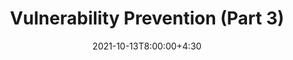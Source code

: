 ---
type: lecture
date: 2021-10-13T8:00:00+4:30
title: Vulnerability Prevention (Part 3)
tldr: "Principles and techniques for vulnerability prevention."
thumbnail: /static_files/presentations/bugprev.jpg
links:
    - url: /static_files/presentations/vulprevent1.pdf
      name: slides
---